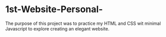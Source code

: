 # 1st-Website-Personal-
The purpose of this project was to practice my HTML and CSS wit minimal Javascript to explore creating an elegant website.
